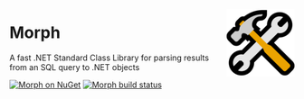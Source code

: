 <p align="center">
  <img align="right" src="https://raw.githubusercontent.com/mrousavy/Morph/master/Images/emoji_hammer_and_wrench.png" height="120" />
  <h1 align="left">Morph</h3>
  <p align="left">A fast .NET Standard Class Library for parsing results from an SQL query to .NET objects</p>
  <p align="left">
    <a href="http://nuget.org/packages/Morph/"><img src="https://img.shields.io/badge/nuget-Morph-blue.svg" alt="Morph on NuGet"></a>
    <a href="https://ci.appveyor.com/project/mrousavy/morph"><img src="https://ci.appveyor.com/api/projects/status/k6dd0rtskfjxrw4o?svg=true" alt="Morph build status"></a>
  </p>
</p>
